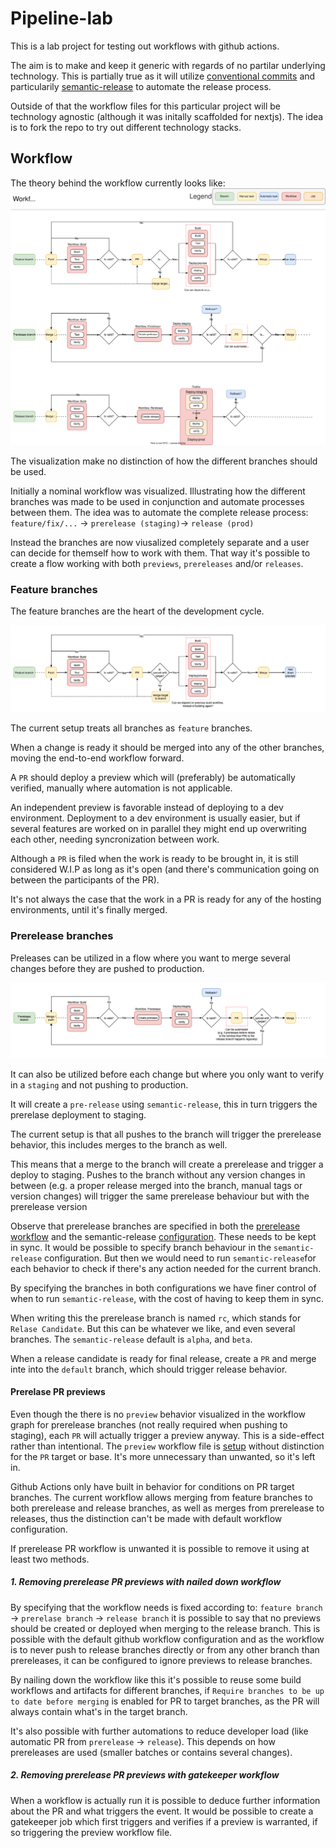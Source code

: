# Pipeline-lab

This is a lab project for testing out workflows with github actions.

The aim is to make and keep it generic with regards of no partilar underlying technology.
This is partially true as it will utilize [conventional commits](https://www.conventionalcommits.org/en/v1.0.0/) and particularily [semantic-release](https://github.com/semantic-release/semantic-release) to automate the release process.

Outside of that the workflow files for this particular project will be technology agnostic (although it was initally scaffolded for nextjs).
The idea is to fork the repo to try out different technology stacks.

## Workflow

The theory behind the workflow currently looks like:
![Workflow visualization](docs/build.drawio.svg)

The visualization make no distinction of how the different branches should be used.

Initially a nominal workflow was visualized. Illustrating how the different branches was made to be used in conjunction and automate processes between them.
The idea was to automate the complete release process: <br /> 
`feature/fix/...` -> `prerelease (staging)`-> `release (prod)`

Instead the branches are now viusalized completely separate and a user can decide for themself how to work with them. That way it's possible to create a flow working with both `previews`, `prereleases` and/or `releases`.

### Feature branches

The feature branches are the heart of the development cycle.

![feature branches](docs/feature_branch.png)

The current setup treats all branches as `feature` branches.

When a change is ready it should be merged into any of the other branches, moving the end-to-end workflow forward.

A `PR` should deploy a preview which will (preferably) be automatically verified, manually where automation is not applicable.

An independent preview is favorable instead of deploying to a dev environment.
Deployment to a dev environment is usually easier, but if several features are worked on in parallel they might end up overwriting each other, needing syncronization between work.

Although a `PR` is filed when the work is ready to be brought in, it is still considered W.I.P as long as it's open (and there's communication going on between the participants of the PR).

It's not always the case that the work in a PR is ready for any of the hosting environments, until it's finally merged.

### Prerelease branches

Preleases can be utilized in a flow where you want to merge several changes before they are pushed to production.

![Prerelease branches](docs/prerelease_branch.png)

It can also be utilized before each change but where you only want to verify in a `staging` and not pushing to production.

It will create a `pre-release` using `semantic-release`, this in turn triggers the prerelase deployment to staging.

The current setup is that all pushes to the branch will trigger the prerelease behavior, this includes merges to the branch as well.

This means that a merge to the branch will create a prerelease and trigger a deploy to staging.
Pushes to the branch without any version changes in between (e.g. a proper release merged into the branch, manual tags or version changes) will trigger the same prerelease behaviour but with the prerelease version 

Observe that prerelease branches are specified in both the [prerelease workflow](https://github.com/Visegue/pipeline-lab/blob/main/.github/workflows/prerelease.yml#L8) and the semantic-release [configuration](https://github.com/Visegue/pipeline-lab/blob/main/.releaserc#L12). These needs to be kept in sync.
It would be possible to specify branch behaviour in the `semantic-release` configuration. But then we would need to run `semantic-release`for each behavior to check if there's any action needed for the current branch.

By specifying the branches in both configurations we have finer control of when to run `semantic-release`, with the cost of having to keep them in sync.

When writing this the prerelease branch is named `rc`, which stands for `Relase Candidate`.
But this can be whatever we like, and even several branches.
The `semantic-release` default is `alpha`, and `beta`.

When a release candidate is ready for final release, create a `PR` and merge inte into the `default` branch, which should trigger release behavior.

#### Prerelase PR previews
Even though the there is no `preview` behavior visualized in the workflow graph for prerelease branches (not really required when pushing to staging), each `PR` will actually trigger a preview anyway.
This is a side-effect rather than intentional. 
The `preview` workflow file is [setup](https://github.com/Visegue/pipeline-lab/blob/main/.github/workflows/deploy_preview.yml#L6) without distinction for the `PR` target or base.
It's more unnecessary than unwanted, so it's left in.

Github Actions only have built in behavior for conditions on PR target branches. The current workflow allows merging from feature branches to both prerelease and release branches, as well as merges from prerelease to releases, thus the distinction can't be made with default workflow configuration.

If prerelease PR workflow is unwanted it is possible to remove it using at least two methods.
##### 1. Removing prerelease PR previews with nailed down workflow
By specifying that the workflow needs is fixed according to: `feature branch` -> `prerelase branch` ->  `release branch` it is possible to say that no previews should be created or deployed when merging to the release branch.
This is possible with the default github workflow configuration and as the workflow is to never push to release branches directly or from any other branch than prereleases, it can be configured to ignore previews to release branches.

By nailing down the workflow like this it's possible to reuse some build workflows and artifacts for different branches, if `Require branches to be up to date before merging` is enabled for PR to target branches, as the PR will always contain what's in the target branch.

It's also possible with further automations to reduce developer load (like automatic PR from `prerelease` -> `release`). This depends on how prereleases are used (smaller batches or contains several changes).

##### 2. Removing prerelease PR previews with gatekeeper workflow

When a workflow is actually run it is possible to deduce further information about the PR and what triggers the event.
It would be possible to create a gatekeeper job which first triggers and verifies if a preview is warranted, if so triggering the preview workflow file.
